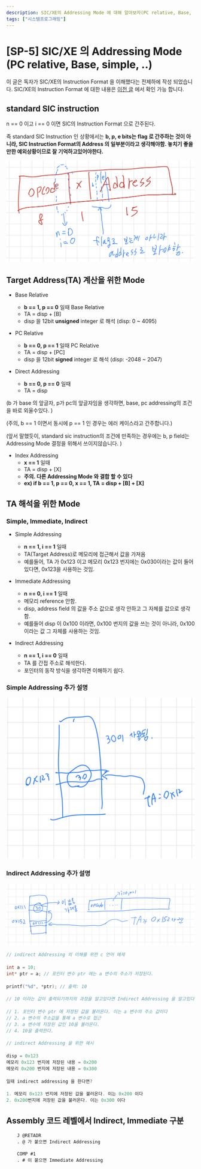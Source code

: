 ```yaml
---
description: SIC/XE의 Addressing Mode 에 대해 알아보자(PC relative, Base, simple, indirect..)
tags: ["시스템프로그래밍"]
---
```

# [SP-5] SIC/XE 의 Addressing Mode (PC relative, Base, simple, ..)

이 글은 독자가 SIC/XE의 Instruction Format 을 이해했다는 전제하에 작성 되었습니다. SIC/XE의 Instruction Format 에 대한 내용은 [이전 글](/system-programming/sp4-sicxe-structure) 에서 확인 가능 합니다. 

## standard SIC instruction

n == 0 이고 i == 0 이면 SIC의 Instruction Format 으로 간주된다. 

즉 standard SIC Instruction 인 상황에서는 **b, p, e bits는 flag 로 간주하는 것이 아니라, SIC Instruction Format의 Address 의 일부분이라고 생각해야함. 놓치기 좋을만한 예외상황이므로 잘 기억하고있어야한다.**

![](/images/sic-standard-inst.png)

## Target Address(TA) 계산을 위한 Mode

- Base Relative 
    - **b == 1, p == 0** 일때 Base Relative
    - TA = disp + [B]
    - disp 을 12bit **unsigned** integer 로 해석 (disp: 0 ~ 4095)

- PC Relative
    - **b == 0, p == 1** 일때 PC Relative
    - TA = disp + [PC]
    - disp 을 12bit **signed** integer 로 해석 (disp: -2048 ~ 2047)

- Direct Addressing
    - **b == 0, p == 0** 일때
    - TA = disp

(b 가 base 의 앞글자, p가 pc의 앞글자임을 생각하면, base, pc addressing의 조건을 바로 외울수있다. )

(주의,  b == 1 이면서 동시에 p == 1 인 경우는 에러 케이스라고 간주합니다.)

(앞서 말했듯이, standard sic instruction의 조건에 만족하는 경우에는 b, p field는 Addressing Mode 결정을 위해서 쓰이지않습니다. )

- Index Addressing
    - **x == 1** 일때
    - TA = disp + [X]
    - **주의. 다른 Addressing Mode 와 결합 할 수 있다**
    - **ex) if b == 1, p == 0,  x == 1, TA = disp + [B] + [X]**

## TA 해석을 위한 Mode

### Simple, Immediate, Indirect

- Simple Addressing
    - **n == 1, i == 1** 일때
    - TA(Target Address)로 메모리에 접근해서 값을 가져옴
    - 예를들어, TA 가 0x123 이고 메모리 0x123 번지에는 0x030이라는 값이 들어있다면, 0x123을 사용하는 것임.

- Immediate Addressing
    - **n == 0, i == 1** 일때
    - 메모리 reference 안함.
    - disp, address field 의 값을 주소 값으로 생각 안하고 그 자체를 값으로 생각함.
    - 예를들어 disp 이 0x100 이라면, 0x100 번지의 값을 쓰는 것이 아니라, 0x100 이라는 값 그 자체를 사용하는 것임.

- Indirect Addressing
    - **n == 1, i == 0** 일때
    - TA 를 간접 주소로 해석한다.
    - 포인터의 동작 방식을 생각하면 이해하기 쉽다.

### Simple Addressing 추가 설명

![](/images/sicxe-simple-addressing.png)

### Indirect Addressing 추가 설명

![](/images/sicxe-indirect.png)

```c
// indirect Addressing 의 이해를 위한 c 언어 예제

int a = 10;
int* ptr = a; // 포인터 변수 ptr 에는 a 변수의 주소가 저장된다. 

printf("%d", *ptr); // 출력: 10

// 10 이라는 값이 출력되기까지의 과정을 알고있다면 Indirect Addressing 을 알고있다고 볼수있다.

// 1. 포인터 변수 ptr 에 저장된 값을 불러온다. 이는 a 변수의 주소 값이다
// 2. a 변수의 주소값을 통해 a 변수로 접근
// 3. a 변수에 저장된 값인 10을 불러온다. 
// 4. 10을 출력한다.

// indirect Addressing 을 위한 예시

disp = 0x123 
메모리 0x123 번지에 저장된 내용 = 0x200
메모리 0x200 번지에 저장된 내용 = 0x300

일때 indirect addressing 을 한다면?

1. 메모리 0x123 번지에 저장된 값을 불러온다. 이는 0x200 이다
2. 0x200번지에 저장된 값을 불러온다. 이는 0x300 이다
```

## Assembly 코드 레벨에서 Indirect, Immediate 구분
```
    J @RETADR 
    . @ 가 붙으면 Indirect Addressing

    COMP #1
    . # 이 붙으면 Immediate Addressing
```